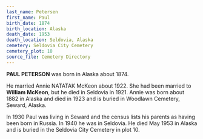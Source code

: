 ```yaml
---
last_name: Petersen
first_name: Paul
birth_date: 1874
birth_location: Alaska
death_date: 1953
death_location: Seldovia, Alaska
cemetery: Seldovia City Cemetery
cemetery_plot: 10
source_file: Cemetery Directory
---
```

**PAUL PETERSON** was born in Alaska about 1874.  

He married Annie NATATAK McKeon about 1922.  She had been married to **William McKeon**, but he died in Seldovia in 1921. Annie was born about 1882 in Alaska and died in 1923 and is buried in Woodlawn Cemetery, Seward, Alaska. 

In 1930 Paul was living in Seward and the census lists his parents as having been born in Russia. In 1940 he was in Seldovia.  He died May 1953 in Alaska and is buried in the Seldovia City Cemetery in plot 10.  
